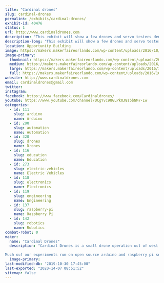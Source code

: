 ```yaml
---
title: "Cardinal drones"
slug: cardinal-drones
permalink: /exhibits/cardinal-drones/
exhibit-id: 40476
status: 1
url: http://www.cardinaldrones.com
description: "This exhibit will show a few drones and servo testers demonstrating how to control brush less motors and servos.  We also have a robotic arm and a drone simulation program for people to play with on a laptop and usb drone remote.  Come see the flying baby stroller!"
description-long: "This exhibit will show a few drones and servo testers, demonstrating how to control brush less motors and servos.  We also have a drone simulation program for people to play with on a laptop and usb drone remote.    There are  informational posters showing how the internal computer  controls the brushless motors.  We have several additional creations such as the flying baby stroller and a robotic arm."
location: Opportunity Building
image: https://makers.makerfaireorlando.com/wp-content/uploads/2016/10/Screen-Shot-2016-05-13-at-9.46.17-PM.png
image-primary:
  thumbnail: https://makers.makerfaireorlando.com/wp-content/uploads/2016/10/Screen-Shot-2016-05-13-at-9.46.17-PM-150x73.png
  medium: https://makers.makerfaireorlando.com/wp-content/uploads/2016/10/Screen-Shot-2016-05-13-at-9.46.17-PM-300x59.png
  large: https://makers.makerfaireorlando.com/wp-content/uploads/2016/10/Screen-Shot-2016-05-13-at-9.46.17-PM.png
  full: https://makers.makerfaireorlando.com/wp-content/uploads/2016/10/Screen-Shot-2016-05-13-at-9.46.17-PM.png
website: http://www.cardinaldrones.com
email: cardinaldrones@gmail.com
twitter: 
instagram: 
facebook: https://www.facebook.com/Cardinaldrones/
youtube: https://www.youtube.com/channel/UCgYvc98GLPkOJ8zbbNM7-Iw
categories:
  - id: 111
    slug: arduino
    name: Arduino
  - id: 200
    slug: automation
    name: Automation
  - id: 320
    slug: drones
    name: Drones
  - id: 116
    slug: education
    name: Education
  - id: 273
    slug: electric-vehicles
    name: Electric Vehicles
  - id: 118
    slug: electronics
    name: Electronics
  - id: 119
    slug: engineering
    name: Engineering
  - id: 137
    slug: raspberry-pi
    name: Raspberry Pi
  - id: 142
    slug: robotics
    name: Robotics
combat-robot: 0
maker:
  name: "Cardinal Drones"
  description: "Cardinal Drones is a small drone operation out of west palm beach fl.  it started as a hobbiest meetup lab and grew into a repair and modification office where we hack drones to do things they werent designed to do.  We me just about anything.  Drones that cut mangos off trees, lift cat carries ( with no cat inside for now), and fully automatic delivery drones for water ballooning and delivering beers to your friends (within the limits of the law)    flying hoverboards (back to the future style not the lame seqway looking exploding ones)  

Much ouf our experiments run on open source arduino and raspberry pi software.  We have been at the palm beach maker fair before and this is our first time at the orlando maker fair.  "
  image-primary: 
last-modified-db: "2019-10-30 17:45:00"
last-exported: "2020-14-07 08:51:52"
sitemap: false
---
```

